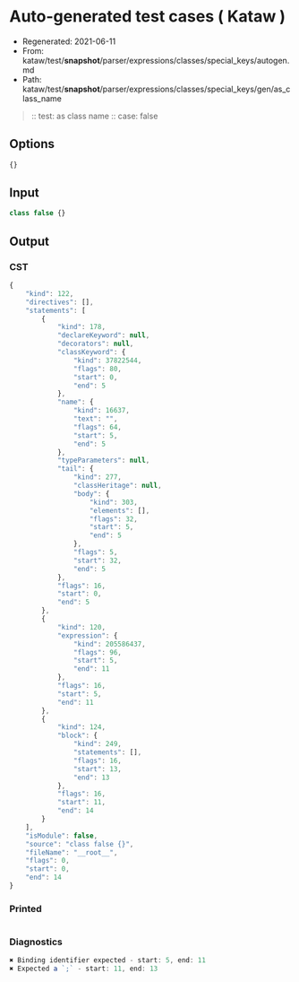 # Auto-generated test cases ( Kataw )
- Regenerated: 2021-06-11
- From: kataw/test/__snapshot__/parser/expressions/classes/special_keys/autogen.md
- Path: kataw/test/__snapshot__/parser/expressions/classes/special_keys/gen/as_class_name
> :: test: as class name
> :: case: false
## Options

`````js
{}
`````
## Input

`````js
class false {}
`````
## Output

### CST

```javascript
{
    "kind": 122,
    "directives": [],
    "statements": [
        {
            "kind": 178,
            "declareKeyword": null,
            "decorators": null,
            "classKeyword": {
                "kind": 37822544,
                "flags": 80,
                "start": 0,
                "end": 5
            },
            "name": {
                "kind": 16637,
                "text": "",
                "flags": 64,
                "start": 5,
                "end": 5
            },
            "typeParameters": null,
            "tail": {
                "kind": 277,
                "classHeritage": null,
                "body": {
                    "kind": 303,
                    "elements": [],
                    "flags": 32,
                    "start": 5,
                    "end": 5
                },
                "flags": 5,
                "start": 32,
                "end": 5
            },
            "flags": 16,
            "start": 0,
            "end": 5
        },
        {
            "kind": 120,
            "expression": {
                "kind": 205586437,
                "flags": 96,
                "start": 5,
                "end": 11
            },
            "flags": 16,
            "start": 5,
            "end": 11
        },
        {
            "kind": 124,
            "block": {
                "kind": 249,
                "statements": [],
                "flags": 16,
                "start": 13,
                "end": 13
            },
            "flags": 16,
            "start": 11,
            "end": 14
        }
    ],
    "isModule": false,
    "source": "class false {}",
    "fileName": "__root__",
    "flags": 0,
    "start": 0,
    "end": 14
}
```

### Printed

```javascript

```

### Diagnostics

```javascript
✖ Binding identifier expected - start: 5, end: 11
✖ Expected a `;` - start: 11, end: 13

```

